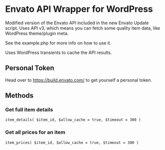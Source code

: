 # Envato API Wrapper for WordPress

Modified version of the Envato API included in the new Envato Update script. Uses API v3, which means you can fetch some quality item data, like WordPress theme/plugin meta.

See the example.php for more info on how to use it.

Uses WordPress transients to cache the API results.

## Personal Token

Head over to https://build.envato.com/ to get yourself a personal token.

## Methods

### Get full item details
`item_details( $item_id, $allow_cache = true, $timeout = 300 )`

### Get all prices for an item
`item_prices( $item_id, $allow_cache = true, $timeout = 300 )`
